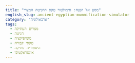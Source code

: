```yaml
---
title: "מסע אל הנצח: סימולטור טקס החניטה המצרי"
english_slug: ancient-egyptian-mummification-simulator
category: "ארכאולוגיה"
tags:
  - מצרים העתיקה
  - חניטה
  - מומיפיקציה
  - טקסי קבורה
  - היסטוריה עתיקה
  - אינטראקטיבי
---
```

<!DOCTYPE html>
<html lang="he">
<head>
    <meta charset="UTF-8">
    <meta name="viewport" content="width=device-width, initial-scale=1.0">
    <title>מסע אל הנצח: סימולטור טקס החניטה המצרי</title>
    <link href="https://fonts.googleapis.com/css2?family=Ariel&display=swap" rel="stylesheet"> <!-- Using a common Hebrew font -->
    <style>
        :root {
            --egyptian-sand: #e0c9a7;
            --egyptian-gold: #b8860b; /* DarkGoldenRod */
            --egyptian-terracotta: #c06c4a;
            --egyptian-blue: #4a6a8f;
            --egyptian-dark: #3a2b1a;
            --egyptian-light: #fcf8f3;
        }

        body {
            font-family: 'Ariel', sans-serif;
            line-height: 1.8;
            margin: 0;
            padding: 0;
            background: linear-gradient(to bottom, var(--egyptian-light), var(--egyptian-sand));
            color: var(--egyptian-dark);
            direction: rtl;
            text-align: right;
            min-height: 100vh;
            padding-bottom: 40px; /* Space for button/explanation */
        }

        .container {
            max-width: 900px;
            margin: 30px auto;
            background: var(--egyptian-light);
            padding: 30px 40px;
            border-radius: 12px;
            box-shadow: 0 8px 15px rgba(0, 0, 0, 0.2);
            border: 2px solid var(--egyptian-gold);
        }

        h1, h2 {
            color: var(--egyptian-terracotta);
            text-align: center;
            font-weight: bold;
            margin-bottom: 20px;
        }

        p {
            margin-bottom: 15px;
            line-height: 1.7;
        }

        .simulator-area {
            display: flex;
            flex-direction: column;
            align-items: center;
            margin-top: 30px;
            padding: 30px;
            border-radius: 10px;
            background-color: rgba(255, 255, 255, 0.7); /* Semi-transparent white */
            box-shadow: inset 0 0 10px rgba(0, 0, 0, 0.1);
            position: relative; /* Needed for absolute positioning of body and targets */
        }

        .instruction, .step-explanation {
            margin-bottom: 20px;
            padding: 15px;
            border: 2px dashed var(--egyptian-blue);
            border-radius: 8px;
            min-height: 40px;
            text-align: center;
            font-size: 1.1em;
            font-weight: bold;
            color: var(--egyptian-dark);
            background-color: rgba(255, 255, 255, 0.9);
            width: 90%;
            max-width: 600px;
        }

        .step-explanation {
            background-color: rgba(144, 238, 144, 0.5); /* Light green semi-transparent */
            border-color: var(--egyptian-gold);
            color: var(--egyptian-dark);
            display: none;
            transition: opacity 0.5s ease-in-out;
            opacity: 0;
        }
        .step-explanation.visible {
             opacity: 1;
        }
         .error-message {
            background-color: rgba(255, 99, 71, 0.5); /* Tomato semi-transparent */
            border-color: red;
            color: var(--egyptian-dark);
         }


        .body-illustration-container {
            position: relative;
            width: 250px; /* Slightly larger */
            height: 500px; /* Slightly larger */
            margin-bottom: 30px;
            background-color: rgba(255, 255, 255, 0.3);
            border-radius: 10px;
        }

        .body-illustration {
            position: absolute;
            top: 0;
            left: 0;
            width: 100%;
            height: 100%;
            background-image: url('https://cdn.jsdelivr.net/gh/google/material-design-icons@master/png/social/person_outline/2x_web/ic_person_outline_black_48dp.png'); /* A simple person outline icon as placeholder */
             background-size: contain;
            background-repeat: no-repeat;
            background-position: center;
             transition: background-image 0.5s ease-in-out;
        }

        /* Visual Overlays for Body Illustration */
        .body-illustration::before, .body-illustration::after {
             content: '';
             position: absolute;
             top: 0;
             left: 0;
             width: 100%;
             height: 100%;
             background-size: contain;
             background-repeat: no-repeat;
             background-position: center;
             opacity: 0;
             transition: opacity 0.5s ease-in-out;
        }

        .body-illustration.cut-made::before {
            content: ''; /* Or a specific cut mark image */
            background-image: url('data:image/svg+xml;utf8,<svg xmlns="http://www.w3.org/2000/svg" viewBox="0 0 100 100"><line x1="75" y1="45" x2="85" y2="55" stroke="red" stroke-width="3"/></svg>'); /* Simple red line */
            opacity: 1;
        }

        .body-illustration.natron-applied {
            background-image: url('https://cdn.jsdelivr.net/gh/google/material-design-icons@master/png/social/person_outline/2x_web/ic_person_outline_black_48dp.png'), url('data:image/svg+xml;utf8,<svg xmlns="http://www.w3.org/2000/svg" viewBox="0 0 100 100"><rect x="0" y="0" width="100" height="100" fill="%23e0c9a7" opacity="0.7"/></svg>'); /* Base + Natron overlay */
             background-size: contain, cover;
             background-repeat: no-repeat, no-repeat;
             background-position: center, center;
        }

         .body-illustration.oiled {
            background-image: url('https://cdn.jsdelivr.net/gh/google/material-design-icons@master/png/social/person_outline/2x_web/ic_person_outline_black_48dp.png'), url('data:image/svg+xml;utf8,<svg xmlns="http://www.w3.org/2000/svg" viewBox="0 0 100 100"><rect x="0" y="0" width="100" height="100" fill="%23b8860b" opacity="0.3"/></svg>'); /* Base + Oil sheen overlay */
             background-size: contain, cover;
             background-repeat: no-repeat, no-repeat;
             background-position: center, center;
        }

        .body-illustration.bandages-start {
             background-image: url('https://cdn.jsdelivr.net/gh/google/material-design-icons@master/png/social/person_outline/2x_web/ic_person_outline_black_48dp.png'), url('data:image/svg+xml;utf8,<svg xmlns="http://www.w3.org/2000/svg" viewBox="0 0 100 100"><rect x="0" y="0" width="100" height="100" fill="%23fcf8f3" opacity="0.8"/></svg>'); /* Base + light bandage */
             background-size: contain, cover;
             background-repeat: no-repeat, no-repeat;
             background-position: center, center;
        }
         .body-illustration.bandages-complete {
             background-image: url('https://cdn.jsdelivr.net/gh/google/material-design-icons@master/png/social/person_outline/2x_web/ic_person_outline_black_48dp.png'), url('data:image/svg+xml;utf8,<svg xmlns="http://www.w3.org/2000/svg" viewBox="0 0 100 100"><rect x="0" y="0" width="100" height="100" fill="%23fcf8f3" opacity="0.95"/></svg>'); /* Base + dense bandage */
             background-size: contain, cover;
             background-repeat: no-repeat, no-repeat;
             background-position: center, center;
        }
        /* Add more classes for specific steps like amulets visible under bandages */


        .tool, .material, .amulet {
            width: 60px; /* Slightly larger */
            height: 60px;
            margin: 8px;
            cursor: grab;
            border: 2px solid var(--egyptian-terracotta);
            border-radius: 8px;
            display: flex;
            flex-direction: column; /* Stack icon and text */
            justify-content: center;
            align-items: center;
            background-color: var(--egyptian-light);
            font-size: 11px; /* Adjust font size */
            text-align: center;
            user-select: none;
            transition: transform 0.2s ease, opacity 0.2s ease, box-shadow 0.2s ease;
            box-shadow: 2px 2px 5px rgba(0, 0, 0, 0.1);
            position: relative; /* Needed for icons */
        }

        .tool img, .material img, .amulet img {
            width: 30px; /* Icon size */
            height: 30px;
            margin-bottom: 3px; /* Space between icon and text */
        }

        .tools-materials {
            display: flex;
            flex-wrap: wrap;
            justify-content: center;
            margin-bottom: 30px;
            min-height: 80px; /* Ensure space even when empty */
        }

        .target-area {
            position: absolute;
            border: 3px dashed var(--egyptian-blue);
            background-color: rgba(74, 106, 143, 0.2); /* Egyptian blue semi-transparent */
            z-index: 10; /* Above body illustration */
            opacity: 0;
            transition: opacity 0.4s ease, border-color 0.4s ease, background-color 0.4s ease;
            pointer-events: none; /* Don't block clicks when not highlighted */
            border-radius: 8px;
        }

        .target-area.highlight {
            opacity: 1;
            pointer-events: auto; /* Enable clicks/drops when highlighted */
        }
        .target-area.active {
            border-color: var(--egyptian-gold);
            background-color: rgba(184, 134, 11, 0.3); /* Gold semi-transparent */
        }

        /* Specific target areas - adjust positions based on body image */
        /* These positions are relative to the .body-illustration-container */
        #target-brain { top: 8%; left: 25%; width: 50%; height: 10%; }
        #target-side { top: 40%; left: 70%; width: 20%; height: 15%; }
        #target-organs { top: 65%; left: 20%; width: 60%; height: 15%; } /* Area representing Canopic jars location */
        #target-body { top: 20%; left: 15%; width: 70%; height: 60%; } /* General body area for natron/oils/bandages */
        #target-amulets { top: 50%; left: 30%; width: 40%; height: 20%; } /* Area under bandages */


        button {
            display: block;
            margin: 30px auto;
            padding: 12px 25px;
            background-color: var(--egyptian-terracotta);
            color: var(--egyptian-light);
            border: none;
            border-radius: 6px;
            cursor: pointer;
            font-size: 1em;
            transition: background-color 0.3s ease, transform 0.1s ease;
            box-shadow: 0 4px 8px rgba(0, 0, 0, 0.1);
        }
        button:hover {
            background-color: var(--egyptian-dark);
        }
         button:active {
            transform: scale(0.98);
        }

        .explanation {
            margin-top: 40px;
            padding: 30px;
            border: 2px solid var(--egyptian-blue);
            border-radius: 10px;
            background-color: var(--egyptian-light);
            box-shadow: 0 4px 10px rgba(0, 0, 0, 0.1);
            display: none;
            transition: opacity 0.5s ease-in-out;
        }
         .explanation.visible {
            opacity: 1;
         }

        .explanation h3 {
             color: var(--egyptian-gold);
             margin-top: 20px;
             margin-bottom: 10px;
             font-weight: bold;
        }
        .explanation ul {
            list-style: disc inside;
            padding-right: 20px;
        }
        .explanation li {
            margin-bottom: 10px;
            line-height: 1.6;
        }

         /* Visual feedback for drag/drop */
        .tool.dragging, .material.dragging, .amulet.dragging {
            opacity: 0.8;
            transform: scale(1.1);
            box-shadow: 5px 5px 10px rgba(0, 0, 0, 0.2);
            cursor: grabbing;
        }

        .item-used {
            opacity: 0.4;
            cursor: default;
            transform: scale(0.9);
            pointer-events: none; /* Prevent dragging after use */
        }

         .final-mummy {
            width: 250px;
            height: 500px;
            background-image: url('https://via.placeholder.com/250x500?text=מומיה+מוכנה'); /* Placeholder for final mummy */
            background-size: contain;
            background-repeat: no-repeat;
            background-position: center;
            margin-bottom: 30px;
            transition: opacity 1s ease-in-out;
            opacity: 0; /* Start hidden */
         }
         .final-mummy.visible {
            opacity: 1;
         }

    </style>
</head>
<body>
    <div class="container">
        <h1>מסע אל הנצח: סימולטור טקס החניטה המצרי</h1>
        <p>הצטרפו אלינו למסע בזמן אל מצרים העתיקה, וגלו את סודות אחד הטקסים המסתוריים והחשובים ביותר: החניטה. תהליך זה, שנועד להבטיח חיי נצח לנפטר, דרש מיומנות, ידע עמוק ושימוש בחומרים מיוחדים. כעת, בתור חונטים מצריים מיומנים, תוכלו לבצע את השלבים הקריטיים בעצמכם.</p>
        <p>עקבו אחר ההוראות, בחרו את הכלי או החומר הנכון, וגררו אותו לאזור המתאים על הגופה כדי להשלים את הטקס הקדוש.</p>

        <div class="simulator-area" id="simulator-area">
            <div class="instruction">הטקס מתחיל... עקוב אחר ההוראות.</div>

            <div class="body-illustration-container">
                 <div class="body-illustration" id="body-illustration">
                    <!-- Target areas are absolutely positioned relative to this container -->
                    <div class="target-area" id="target-brain" data-target="brain"></div>
                    <div class="target-area" id="target-side" data-target="side"></div>
                    <div class="target-area" id="target-organs" data-target="organs"></div>
                    <div class="target-area" id="target-body" data-target="body"></div>
                    <div class="target-area" id="target-amulets" data-target="amulets"></div>
                 </div>
            </div>

             <div class="step-explanation"></div>

            <div class="tools-materials">
                <!-- Tools and Materials - Use icons or better visuals -->
                <div class="tool" data-item="hook" draggable="true"><img src="https://cdn.jsdelivr.net/gh/google/material-design-icons@master/png/hardware/memory/2x_web/ic_memory_black_48dp.png" alt="וו"> וו (מוח)</div>
                <div class="tool" data-item="knife" draggable="true"><img src="https://cdn.jsdelivr.net/gh/google/material-design-icons@master/png/editor/cut/2x_web/ic_cut_black_48dp.png" alt="סכין"> סכין (איברים)</div>
                 <div class="material" data-item="organs" draggable="true"><img src="https://cdn.jsdelivr.net/gh/google/material-design-icons@master/png/social/sentiment_dissatisfied/2x_web/ic_sentiment_dissatisfied_black_48dp.png" alt="איברים"> איברים פנימיים</div> <!-- Representing the removed organs -->
                <div class="material" data-item="natron" draggable="true"><img src="https://cdn.jsdelivr.net/gh/google/material-design-icons@master/png/file/folder_special/2x_web/ic_folder_special_black_48dp.png" alt="נטרון"> נטרון</div>
                <div class="material" data-item="oils-resins" draggable="true"><img src="https://cdn.jsdelivr.net/gh/google/material-design-icons@master/png/image/grain/2x_web/ic_grain_black_48dp.png" alt="שמנים"> שמנים ושרפים</div>
                <div class="material" data-item="bandages" draggable="true"><img src="https://cdn.jsdelivr.net/gh/google/material-design-icons@master/png/action/lock/2x_web/ic_lock_black_48dp.png" alt="בנדאז'ים"> בנדאז'ים</div> <!-- Lock icon symbolic of sealing -->
                <div class="amulet" data-item="heart-scarab" draggable="true"><img src="https://cdn.jsdelivr.net/gh/google/material-design-icons@master/png/action/favorite/2x_web/ic_favorite_black_48dp.png" alt="קמע לב"> קמע לב</div>
                 <div class="amulet" data-item="amulet-protection" draggable="true"><img src="https://cdn.jsdelivr.net/gh/google/material-design-icons@master/png/action/verified_user/2x_web/ic_verified_user_black_48dp.png" alt="קמע הגנה"> קמעות הגנה</div>
                 <!-- Add more amulets as needed -->
            </div>
             <!-- Final mummy visual - initially hidden -->
            <div class="final-mummy" id="final-mummy"></div>
        </div>

        <button id="toggle-explanation">הצג הסבר מורחב על החניטה</button>

        <div class="explanation" id="full-explanation">
            <h2>על טקס החניטה במצרים העתיקה: מסע אל הנצח</h2>
            <p>החניטה לא הייתה סתם שימור גופה, אלא טקס דתי מורכב וחיוני להבטחת חיי הנצח. המצרים האמינו שה-Ka (כוח החיים) וה-Ba (האישיות/נשמה) זקוקים לגוף פיזי שלם כדי לשוב אליו ולהתקיים בעולם הבא. תהליך זה, שנמשך כ-70 יום, דרש מיומנות רבה מצד הכוהנים והחונטים.</p>
            <h3>השלבים המרכזיים במסע:</h3>
            <ul>
                <li>**טיהור ראשוני:** הגופה נוקתה בקפידה במים קדושים מהנילוס וביינות תמרים, כהכנה לטקס.</li>
                <li>**הוצאת המוח:** באמצעות וו ארוך ודק, המוח הוצא דרך הנחיריים. המצרים לא ייחסו למוח חשיבות רבה כמו ללב.</li>
                <li>**הוצאת איברים פנימיים:** חתך יזום נעשה בצד שמאל של הבטן. הריאות, הקיבה, המעיים והכבד הוצאו, נוקו, יובשו בנטרון והונחו בצנצנות קנופיות - כל אחת תחת הגנתו של אחד מבני הורוס. הלב, שנחשב למרכז האינטליגנציה והרגשות, הושאר במקומו.</li>
                <li>**ייבוש הגופה:** הגופה כוסתה ומולאה באלפי קילוגרמים של מלח נטרון (תערובת טבעית של סודה לשתייה ומלח). הנטרון ספג את כל הנוזלים, תהליך שלקח כ-40 יום ומנע ריקבון.</li>
                <li>**שטיפה ומילוי:** לאחר הייבוש, הנטרון הוצא. הגופה נשטפה שוב, ולעתים מולאה בחומרים כמו פשתן, נסורת או בוץ כדי לשמור על צורתה.</li>
                <li>**שימון ובישום:** הגופה נמשחה בשמנים ארומטיים ושרפים (כמו שרף ארז) - גם לשימור, גם לריח טוב וגם כדי לרכך את העור לפני העטיפה.</li>
                <li>**העטיפה הקדושה:** זה היה שלב ארוך ומורכב. הגופה עוטפה באלפי מטרים של רצועות פשתן, שכבה אחר שכבה. כל שכבה נמשחה בשרפים. בין השכבות הונחו קמעות קדושים.</li>
                <li>**הנחת קמעות:** קמעות רבים הונחו בין רצועות הפשתן, כל אחד עם תפקיד מגן או מסייע במסע לעולם הבא. קמע הלב (חיפושית גדולה) היה החשוב ביותר, והונח ישירות על הלב כדי להבטיח שהוא לא יעיד נגד הנפטר במשפט המתים. קמעות נפוצים נוספים כללו את עין הורוס להגנה, קשר איזיס לחיים, ועוד.</li>
                <li>**טקס פתיחת הפה:** טקס זה, שהתבצע על המומיה או על ארון הקבורה/מסכה, היה קריטי. הוא נועד "להחזיר" לנפטר את היכולת לאכול, לדבר, לראות ולשמוע בעולם הבא, ובכך להשלים את הפיכתו לישות נצחית.</li>
            </ul>
            <p>לאחר השלמת הטקס, המומיה הונחה בארון קבורה, לעתים קרובות בתוך סרקופג מפואר, מוכנה למסע המכריע לעולם הבא ולמשפט המתים.</p>
        </div>
    </div>

    <script>
        document.addEventListener('DOMContentLoaded', () => {
            const instructionDiv = document.querySelector('.instruction');
            const stepExplanationDiv = document.querySelector('.step-explanation');
            const toolsMaterialsArea = document.querySelector('.tools-materials');
            const bodyIllustration = document.getElementById('body-illustration');
            const targetAreas = document.querySelectorAll('.target-area');
            const toggleExplanationButton = document.getElementById('toggle-explanation');
            const fullExplanationDiv = document.getElementById('full-explanation');
             const finalMummyDiv = document.getElementById('final-mummy');
             const simulatorArea = document.getElementById('simulator-area');


            let currentStep = 0;
            const steps = [
                {
                    instruction: 'שלב 1: טיהור הגופה. דמיינו שהגופה טוהרה במי הנילוס ויינות תמרים.',
                    explanation: 'הטקס מתחיל בטיהור הגוף לקראת המסע הגדול.',
                    requiredItem: null,
                    targetArea: null,
                    visualChange: () => {
                        // No strong visual change, maybe a subtle glow or ripple effect if possible
                        // For now, just acknowledge the step
                    },
                    autoAdvance: true
                },
                {
                    instruction: 'שלב 2: הוצאת המוח. גרור את הוו אל אזור הראש/אף.',
                    explanation: 'המוח הוצא דרך הנחיריים, כיוון שלא נחשב חיוני לחיים שלאחר המוות.',
                    requiredItem: 'hook',
                    targetArea: 'brain',
                    visualChange: () => {
                         // Add a small visual cue for brain removal (difficult without complex SVG/canvas)
                         // Maybe change the body opacity slightly or add a specific small icon near the nose
                         // For simplicity, we'll rely on the explanation and target highlight
                    }
                },
                 {
                    instruction: 'שלב 3: פתיחת הגוף. גרור את הסכין לצד שמאל של הבטן כדי ליצור חתך.',
                    explanation: 'חתך יזום בצד שמאל אפשר גישה לאיברים הפנימיים.',
                    requiredItem: 'knife',
                    targetArea: 'side',
                    visualChange: () => {
                         bodyIllustration.classList.add('cut-made'); // Add a class to show the cut
                    }
                },
                 {
                    instruction: 'שלב 4: הנחת האיברים הפנימיים בצנצנות הקנופיות. גרור את "האיברים הפנימיים" לאזור המיועד לצנצנות.',
                    explanation: 'האיברים (למעט הלב) נוקו, יובשו והונחו בצנצנות קנופיות לשמירה.',
                    requiredItem: 'organs',
                    targetArea: 'organs',
                    visualChange: () => {
                        // Add a visual cue for canopic jars appearing (difficult without complex SVG/canvas)
                        // Maybe change the background of the target area permanently or add icons there
                    }
                },
                {
                    instruction: 'שלב 5: ייבוש הגופה. גרור את הנטרון על הגוף כולו.',
                    explanation: 'נטרון ספג את כל הלחות מהגופה, תהליך חיוני לשימור.',
                    requiredItem: 'natron',
                    targetArea: 'body',
                    visualChange: () => {
                         bodyIllustration.classList.add('natron-applied'); // Add class for natron visual
                    }
                },
                 {
                    instruction: 'שלב 6: ניקוי ומילוי. דמיינו שהנטרון הוסר והגופה מולאה מחדש.',
                    explanation: 'הגופה נוקתה מהנטרון ומולאה בחומרים לשמירת צורתה.',
                    requiredItem: null,
                    targetArea: null,
                     visualChange: () => {
                         bodyIllustration.classList.remove('natron-applied'); // Remove natron visual
                         // Maybe add a class for 'filled' state, but visually similar to base for now
                     },
                    autoAdvance: true
                },
                {
                    instruction: 'שלב 7: שימון ובישום. גרור את השמנים והשרפים על הגוף.',
                    explanation: 'שמנים ושרפים שימרו, בישמו וריככו את העור לקראת העטיפה.',
                    requiredItem: 'oils-resins',
                    targetArea: 'body',
                    visualChange: () => {
                         bodyIllustration.classList.add('oiled'); // Add class for oily sheen
                    }
                },
                {
                    instruction: 'שלב 8: תחילת העטיפה. גרור את הבנדאז\'ים על הגוף.',
                    explanation: 'אלפי מטרים של פשתן עוטפים את הגופה בקפידה.',
                    requiredItem: 'bandages',
                    targetArea: 'body',
                    visualChange: () => {
                         bodyIllustration.classList.remove('oiled'); // Remove oil visual
                         bodyIllustration.classList.add('bandages-start'); // Add initial bandage layer
                    }
                },
                 {
                    instruction: 'שלב 9: הנחת קמעות. גרור קמע לב (חיפושית) על אזור החזה.',
                    explanation: 'קמע הלב היה החשוב ביותר, נועד למנוע מהלב להעיד נגד הנפטר.',
                    requiredItem: 'heart-scarab',
                    targetArea: 'amulets',
                    visualChange: () => {
                         // Add a visual cue for the amulet under bandages (difficult)
                         // Maybe a subtle sparkle effect on the body illustration
                    }
                },
                 {
                    instruction: 'שלב 10: סיום העטיפה והנחת קמעות נוספים. גרור קמעות הגנה על הגוף.',
                    explanation: 'קמעות נוספים הונחו בין שכבות הפשתן להגנה וסיוע במסע.',
                    requiredItem: 'amulet-protection',
                    targetArea: 'body', // Can target the body again for general amulet placement
                    visualChange: () => {
                         bodyIllustration.classList.add('bandages-complete'); // Show more complete wrapping
                         // Maybe add visual cue for general amulets
                    }
                },
                 {
                    instruction: 'שלב 11: טקס פתיחת הפה. דמיינו שהטקס הקריטי הזה בוצע.',
                    explanation: 'טקס זה החזיר לנפטר את חושיו לצורך קיום בעולם הבא.',
                    requiredItem: null,
                    targetArea: null,
                     visualChange: () => {
                         // Add a final symbolic visual? Maybe a glow effect or transition
                     },
                    autoAdvance: true
                },
                 {
                    instruction: 'התהליך הושלם! המומיה מוכנה למסע אל הנצח.',
                    explanation: 'כל שלבי החניטה הושלמו בהצלחה. הנפטר מוכן כעת למשפט המתים ולחיים בעולם הבא.',
                    requiredItem: null,
                    targetArea: null,
                    visualChange: () => {
                         bodyIllustration.style.display = 'none'; // Hide the interactive body
                         finalMummyDiv.classList.add('visible'); // Show the final mummy image
                         toolsMaterialsArea.style.display = 'none'; // Hide tools
                         targetAreas.forEach(area => area.style.display = 'none'); // Hide targets
                    },
                    isLastStep: true
                }
            ];

            let draggedItem = null;
            let isProcessingStep = false; // Flag to prevent rapid drops

            function updateSimulator() {
                if (currentStep >= steps.length) {
                    endSimulation();
                    return;
                }

                const step = steps[currentStep];
                instructionDiv.textContent = step.instruction;
                hideExplanation(); // Hide previous explanation immediately

                // Hide all target areas
                targetAreas.forEach(area => {
                    area.classList.remove('highlight', 'active');
                    area.style.display = 'none';
                    area.style.pointerEvents = 'none'; // Ensure not interactive when hidden
                });

                 // Hide all tools/materials/amulets initially
                 document.querySelectorAll('.tool, .material, .amulet').forEach(item => {
                    item.style.display = 'none';
                    item.classList.remove('item-used'); // Reset used state
                    item.draggable = true; // Make draggable again if needed in a later step (though not in this flow)
                    item.style.opacity = 1; // Reset opacity
                    item.style.transform = 'scale(1)'; // Reset scale
                 });


                // Show only the relevant target area and item for the current step
                if (step.targetArea) {
                    const targetElement = document.getElementById(`target-${step.targetArea}`);
                    if (targetElement) {
                        targetElement.style.display = 'block'; // Show the target area container
                        // Use a timeout to allow display:block to apply before transition
                        setTimeout(() => {
                             targetElement.classList.add('highlight');
                             targetElement.style.pointerEvents = 'auto'; // Make interactive
                        }, 10);
                    }
                }

                if (step.requiredItem) {
                     const requiredItemElement = document.querySelector(`[data-item="${step.requiredItem}"]`);
                     if(requiredItemElement) {
                         requiredItemElement.style.display = 'flex'; // Show the required item
                         requiredItemElement.classList.remove('item-used'); // Ensure it's not marked as used
                         requiredItemElement.draggable = true;
                         requiredItemElement.style.opacity = 1;
                         requiredItemElement.style.transform = 'scale(1)';
                     }
                }

                // Handle auto-advance steps
                if (step.autoAdvance && !isProcessingStep) {
                    isProcessingStep = true; // Prevent re-triggering
                     setTimeout(() => {
                        showExplanation(step.explanation);
                         // Auto-advance after showing explanation for a brief moment
                         setTimeout(() => {
                             hideExplanation();
                             isProcessingStep = false; // Reset flag
                             advanceStep();
                         }, 3500); // Adjust time as needed for reading
                    }, 500); // Short delay before showing explanation
                } else if (!step.requiredItem && !step.autoAdvance && !step.isLastStep) {
                     // Step requires no item but is not auto-advance or last step - this shouldn't happen in this flow, but good to handle
                     console.warn("Step requires no item and is not auto-advance:", step);
                      setTimeout(advanceStep, 1000); // Auto-advance as nothing to do
                }
            }

            function showExplanation(text, isError = false) {
                stepExplanationDiv.textContent = text;
                stepExplanationDiv.classList.remove('error-message');
                if (isError) {
                     stepExplanationDiv.classList.add('error-message');
                }
                stepExplanationDiv.style.display = 'block';
                 setTimeout(() => { stepExplanationDiv.classList.add('visible'); }, 10); // Fade in
            }

             function hideExplanation() {
                 stepExplanationDiv.classList.remove('visible');
                 // Wait for fade out before hiding display
                 setTimeout(() => { stepExplanationDiv.style.display = 'none'; }, 500); // Match CSS transition duration
             }

            function advanceStep() {
                currentStep++;
                updateSimulator();
            }

            function endSimulation() {
                 instructionDiv.textContent = steps[steps.length - 1].instruction;
                 showExplanation(steps[steps.length - 1].explanation);
                 steps[steps.length - 1].visualChange(); // Apply final visual change
                 // Hide interactive elements
                 toolsMaterialsArea.style.display = 'none';
                 targetAreas.forEach(area => area.style.display = 'none');
                 bodyIllustration.style.display = 'none';
                 finalMummyDiv.classList.add('visible'); // Ensure final mummy is visible
                 // Optionally add a "Restart" button
                 // let restartButton = document.createElement('button');
                 // restartButton.textContent = 'התחל מחדש';
                 // restartButton.addEventListener('click', () => { location.reload(); });
                 // simulatorArea.appendChild(restartButton);
            }


            // Drag and Drop Logic
            toolsMaterialsArea.addEventListener('dragstart', (event) => {
                const itemElement = event.target.closest('.tool, .material, .amulet');
                if (itemElement && !itemElement.classList.contains('item-used')) {
                     const item = itemElement.dataset.item;
                     const step = steps[currentStep];
                     // Only allow dragging the correct item for the current step
                     if (step.requiredItem === item && !isProcessingStep) {
                        draggedItem = item;
                        event.dataTransfer.setData('text/plain', item);
                        itemElement.classList.add('dragging');
                        // Highlight the correct target area
                        if (step.targetArea) {
                            const targetElement = document.getElementById(`target-${step.targetArea}`);
                            if (targetElement) {
                                targetElement.classList.add('active'); // Visual feedback for active target
                            }
                        }
                     } else {
                         event.preventDefault(); // Prevent dragging the wrong item or if processing
                         if (!isProcessingStep) {
                              showExplanation('זה לא הכלי או החומר המתאים לשלב זה.', true);
                             setTimeout(hideExplanation, 2000);
                         }
                     }
                } else {
                     event.preventDefault(); // Prevent dragging used items
                }
            });

             toolsMaterialsArea.addEventListener('dragend', (event) => {
                 const itemElement = event.target.closest('.tool, .material, .amulet');
                 if (itemElement) {
                     itemElement.classList.remove('dragging');
                      // Remove active highlight from target areas
                     targetAreas.forEach(area => area.classList.remove('active'));
                     draggedItem = null; // Reset dragged item
                 }
            });

            targetAreas.forEach(area => {
                area.addEventListener('dragover', (event) => {
                    event.preventDefault(); // Necessary to allow dropping
                     const step = steps[currentStep];
                     // Only allow dragover on the correct target area and if the correct item is dragged
                     if (area.dataset.target === step.targetArea && draggedItem === step.requiredItem && !isProcessingStep) {
                         event.dataTransfer.dropEffect = 'move'; // Visual feedback
                         area.classList.add('active'); // Ensure target is active while item is over it
                     } else {
                          event.dataTransfer.dropEffect = 'none';
                          area.classList.remove('active');
                     }
                });

                 area.addEventListener('dragleave', (event) => {
                     // Remove active highlight when item leaves the target area
                     event.target.classList.remove('active');
                 });


                area.addEventListener('drop', (event) => {
                    event.preventDefault();
                    const droppedItem = event.dataTransfer.getData('text/plain');
                    const targetArea = event.target.dataset.target;
                    const step = steps[currentStep];

                    // Check if the dropped item and target area match the current step's requirements and not processing
                    if (step.requiredItem === droppedItem && step.targetArea === targetArea && !isProcessingStep) {
                        isProcessingStep = true; // Set flag
                        // Correct drop!
                        showExplanation(step.explanation);
                        step.visualChange(); // Apply visual change if defined

                        // Mark the used item
                        const usedItemElement = document.querySelector(`[data-item="${droppedItem}"]`);
                        if(usedItemElement) {
                           usedItemElement.classList.add('item-used');
                           usedItemElement.draggable = false;
                        }

                        // Hide the target area immediately or after transition
                        event.target.classList.remove('highlight', 'active'); // Remove highlights
                        // Use opacity transition then hide display
                        event.target.style.opacity = 0;
                        setTimeout(() => { event.target.style.display = 'none'; event.target.style.opacity = 1; }, 500); // Hide after transition


                        // Advance to the next step after explanation is shown
                        setTimeout(() => {
                            hideExplanation();
                            isProcessingStep = false; // Reset flag
                            advanceStep();
                        }, 4000); // Show explanation for 4 seconds

                    } else {
                        // Incorrect drop (This case should be mostly prevented by dragover/dragstart checks, but good fallback)
                        console.log('Incorrect item or target on drop!');
                         if (!isProcessingStep) {
                             showExplanation('שגיאה: זה לא הצעד הנכון כעת או שהשתמשת בכלי הלא נכון.', true);
                             setTimeout(hideExplanation, 2000);
                         }
                    }
                     // Remove active highlight after drop attempt
                     targetAreas.forEach(area => area.classList.remove('active'));
                     draggedItem = null; // Reset dragged item
                });
            });


            // Toggle explanation button
            toggleExplanationButton.addEventListener('click', () => {
                const isHidden = fullExplanationDiv.style.display === 'none' || fullExplanationDiv.style.display === '';
                if (isHidden) {
                     fullExplanationDiv.style.display = 'block';
                     setTimeout(() => { fullExplanationDiv.classList.add('visible'); }, 10); // Fade in
                } else {
                     fullExplanationDiv.classList.remove('visible');
                     setTimeout(() => { fullExplanationDiv.style.display = 'none'; }, 500); // Fade out then hide
                }
                toggleExplanationButton.textContent = isHidden ? 'הסתר הסבר מורחב' : 'הצג הסבר מורחב על החניטה';
            });

            // Initialize the simulator
            updateSimulator();
        });
    </script>
</body>
</html>
```